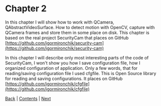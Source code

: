 # Chapter 2

In this chapter I will show how to work with QCamera, QAbstractVideoSurface.
How to detect motion with OpenCV, capture with QCamera frames and store them
in some place on disk. This chapter is based on the real project SecurityCam
that places on GitHub [https://github.com/igormironchik/security-cam](https://github.com/igormironchik/security-cam)

In this chapter I will describe only most interesting parts of the code of
SecurityCam, I won't show you how I save configuration file, how I
organized configuration of application. Only a few words, that for
reading/saving configuration file I used cfgfile. This is Open Source
library for reading and saving configurations. It places on GitHub
[https://github.com/igormironchik/cfgfile](https://github.com/igormironchik/cfgfile)

[Back](../chapter01/about.md) | [Contents](../README.md) | [Next](intro.md)